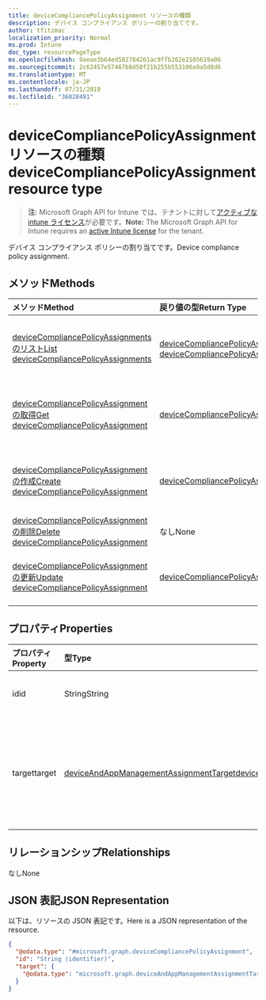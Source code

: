 ```yaml
---
title: deviceCompliancePolicyAssignment リソースの種類
description: デバイス コンプライアンス ポリシーの割り当てです。
author: tfitzmac
localization_priority: Normal
ms.prod: Intune
doc_type: resourcePageType
ms.openlocfilehash: 9aeae3b64ed582784261ac9ffb262e2105619a06
ms.sourcegitcommit: 2c62457e57467b8d50f21b255b553106a9a5d8d6
ms.translationtype: MT
ms.contentlocale: ja-JP
ms.lasthandoff: 07/31/2019
ms.locfileid: "36028491"
---
```

# <a name="devicecompliancepolicyassignment-resource-type"></a><span data-ttu-id="a6cfa-103">deviceCompliancePolicyAssignment リソースの種類</span><span class="sxs-lookup"><span data-stu-id="a6cfa-103">deviceCompliancePolicyAssignment resource type</span></span>

> <span data-ttu-id="a6cfa-104">**注:** Microsoft Graph API for Intune では、テナントに対して[アクティブな intune ライセンス](https://go.microsoft.com/fwlink/?linkid=839381)が必要です。</span><span class="sxs-lookup"><span data-stu-id="a6cfa-104">**Note:** The Microsoft Graph API for Intune requires an [active Intune license](https://go.microsoft.com/fwlink/?linkid=839381) for the tenant.</span></span>

<span data-ttu-id="a6cfa-105">デバイス コンプライアンス ポリシーの割り当てです。</span><span class="sxs-lookup"><span data-stu-id="a6cfa-105">Device compliance policy assignment.</span></span>

## <a name="methods"></a><span data-ttu-id="a6cfa-106">メソッド</span><span class="sxs-lookup"><span data-stu-id="a6cfa-106">Methods</span></span>
|<span data-ttu-id="a6cfa-107">メソッド</span><span class="sxs-lookup"><span data-stu-id="a6cfa-107">Method</span></span>|<span data-ttu-id="a6cfa-108">戻り値の型</span><span class="sxs-lookup"><span data-stu-id="a6cfa-108">Return Type</span></span>|<span data-ttu-id="a6cfa-109">説明</span><span class="sxs-lookup"><span data-stu-id="a6cfa-109">Description</span></span>|
|:---|:---|:---|
|[<span data-ttu-id="a6cfa-110">deviceCompliancePolicyAssignments のリスト</span><span class="sxs-lookup"><span data-stu-id="a6cfa-110">List deviceCompliancePolicyAssignments</span></span>](../api/intune-deviceconfig-devicecompliancepolicyassignment-list.md)|<span data-ttu-id="a6cfa-111">[deviceCompliancePolicyAssignment](../resources/intune-deviceconfig-devicecompliancepolicyassignment.md) コレクション</span><span class="sxs-lookup"><span data-stu-id="a6cfa-111">[deviceCompliancePolicyAssignment](../resources/intune-deviceconfig-devicecompliancepolicyassignment.md) collection</span></span>|<span data-ttu-id="a6cfa-112">[deviceCompliancePolicyAssignment](../resources/intune-deviceconfig-devicecompliancepolicyassignment.md) オブジェクトのプロパティとリレーションシップをリストします。</span><span class="sxs-lookup"><span data-stu-id="a6cfa-112">List properties and relationships of the [deviceCompliancePolicyAssignment](../resources/intune-deviceconfig-devicecompliancepolicyassignment.md) objects.</span></span>|
|[<span data-ttu-id="a6cfa-113">deviceCompliancePolicyAssignment の取得</span><span class="sxs-lookup"><span data-stu-id="a6cfa-113">Get deviceCompliancePolicyAssignment</span></span>](../api/intune-deviceconfig-devicecompliancepolicyassignment-get.md)|[<span data-ttu-id="a6cfa-114">deviceCompliancePolicyAssignment</span><span class="sxs-lookup"><span data-stu-id="a6cfa-114">deviceCompliancePolicyAssignment</span></span>](../resources/intune-deviceconfig-devicecompliancepolicyassignment.md)|<span data-ttu-id="a6cfa-115">[deviceCompliancePolicyAssignment](../resources/intune-deviceconfig-devicecompliancepolicyassignment.md) オブジェクトのプロパティとリレーションシップを読み取ります。</span><span class="sxs-lookup"><span data-stu-id="a6cfa-115">Read properties and relationships of the [deviceCompliancePolicyAssignment](../resources/intune-deviceconfig-devicecompliancepolicyassignment.md) object.</span></span>|
|[<span data-ttu-id="a6cfa-116">deviceCompliancePolicyAssignment の作成</span><span class="sxs-lookup"><span data-stu-id="a6cfa-116">Create deviceCompliancePolicyAssignment</span></span>](../api/intune-deviceconfig-devicecompliancepolicyassignment-create.md)|[<span data-ttu-id="a6cfa-117">deviceCompliancePolicyAssignment</span><span class="sxs-lookup"><span data-stu-id="a6cfa-117">deviceCompliancePolicyAssignment</span></span>](../resources/intune-deviceconfig-devicecompliancepolicyassignment.md)|<span data-ttu-id="a6cfa-118">新しい [deviceCompliancePolicyAssignment](../resources/intune-deviceconfig-devicecompliancepolicyassignment.md) オブジェクトを作成します。</span><span class="sxs-lookup"><span data-stu-id="a6cfa-118">Create a new [deviceCompliancePolicyAssignment](../resources/intune-deviceconfig-devicecompliancepolicyassignment.md) object.</span></span>|
|[<span data-ttu-id="a6cfa-119">deviceCompliancePolicyAssignment の削除</span><span class="sxs-lookup"><span data-stu-id="a6cfa-119">Delete deviceCompliancePolicyAssignment</span></span>](../api/intune-deviceconfig-devicecompliancepolicyassignment-delete.md)|<span data-ttu-id="a6cfa-120">なし</span><span class="sxs-lookup"><span data-stu-id="a6cfa-120">None</span></span>|<span data-ttu-id="a6cfa-121">[deviceCompliancePolicyAssignment](../resources/intune-deviceconfig-devicecompliancepolicyassignment.md) を削除します。</span><span class="sxs-lookup"><span data-stu-id="a6cfa-121">Deletes a [deviceCompliancePolicyAssignment](../resources/intune-deviceconfig-devicecompliancepolicyassignment.md).</span></span>|
|[<span data-ttu-id="a6cfa-122">deviceCompliancePolicyAssignment の更新</span><span class="sxs-lookup"><span data-stu-id="a6cfa-122">Update deviceCompliancePolicyAssignment</span></span>](../api/intune-deviceconfig-devicecompliancepolicyassignment-update.md)|[<span data-ttu-id="a6cfa-123">deviceCompliancePolicyAssignment</span><span class="sxs-lookup"><span data-stu-id="a6cfa-123">deviceCompliancePolicyAssignment</span></span>](../resources/intune-deviceconfig-devicecompliancepolicyassignment.md)|<span data-ttu-id="a6cfa-124">[deviceCompliancePolicyAssignment](../resources/intune-deviceconfig-devicecompliancepolicyassignment.md) オブジェクトのプロパティを更新します。</span><span class="sxs-lookup"><span data-stu-id="a6cfa-124">Update the properties of a [deviceCompliancePolicyAssignment](../resources/intune-deviceconfig-devicecompliancepolicyassignment.md) object.</span></span>|

## <a name="properties"></a><span data-ttu-id="a6cfa-125">プロパティ</span><span class="sxs-lookup"><span data-stu-id="a6cfa-125">Properties</span></span>
|<span data-ttu-id="a6cfa-126">プロパティ</span><span class="sxs-lookup"><span data-stu-id="a6cfa-126">Property</span></span>|<span data-ttu-id="a6cfa-127">型</span><span class="sxs-lookup"><span data-stu-id="a6cfa-127">Type</span></span>|<span data-ttu-id="a6cfa-128">説明</span><span class="sxs-lookup"><span data-stu-id="a6cfa-128">Description</span></span>|
|:---|:---|:---|
|<span data-ttu-id="a6cfa-129">id</span><span class="sxs-lookup"><span data-stu-id="a6cfa-129">id</span></span>|<span data-ttu-id="a6cfa-130">String</span><span class="sxs-lookup"><span data-stu-id="a6cfa-130">String</span></span>|<span data-ttu-id="a6cfa-131">エンティティのキー。</span><span class="sxs-lookup"><span data-stu-id="a6cfa-131">Key of the entity.</span></span>|
|<span data-ttu-id="a6cfa-132">target</span><span class="sxs-lookup"><span data-stu-id="a6cfa-132">target</span></span>|[<span data-ttu-id="a6cfa-133">deviceAndAppManagementAssignmentTarget</span><span class="sxs-lookup"><span data-stu-id="a6cfa-133">deviceAndAppManagementAssignmentTarget</span></span>](../resources/intune-shared-deviceandappmanagementassignmenttarget.md)|<span data-ttu-id="a6cfa-134">デバイス コンプライアンス ポリシーの割り当て先です。</span><span class="sxs-lookup"><span data-stu-id="a6cfa-134">Target for the compliance policy assignment.</span></span>|

## <a name="relationships"></a><span data-ttu-id="a6cfa-135">リレーションシップ</span><span class="sxs-lookup"><span data-stu-id="a6cfa-135">Relationships</span></span>
<span data-ttu-id="a6cfa-136">なし</span><span class="sxs-lookup"><span data-stu-id="a6cfa-136">None</span></span>

## <a name="json-representation"></a><span data-ttu-id="a6cfa-137">JSON 表記</span><span class="sxs-lookup"><span data-stu-id="a6cfa-137">JSON Representation</span></span>
<span data-ttu-id="a6cfa-138">以下は、リソースの JSON 表記です。</span><span class="sxs-lookup"><span data-stu-id="a6cfa-138">Here is a JSON representation of the resource.</span></span>
<!-- {
  "blockType": "resource",
  "keyProperty": "id",
  "@odata.type": "microsoft.graph.deviceCompliancePolicyAssignment"
}
-->
``` json
{
  "@odata.type": "#microsoft.graph.deviceCompliancePolicyAssignment",
  "id": "String (identifier)",
  "target": {
    "@odata.type": "microsoft.graph.deviceAndAppManagementAssignmentTarget"
  }
}
```



